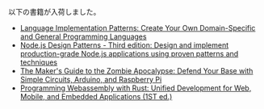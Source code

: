 以下の書籍が入荷しました。

* [Language Implementation Patterns: Create Your Own Domain-Specific and General Programming Languages](https://k9bookshelf.com/products/language-implementation-patterns-create-your-own-domain-specific-and-general-programming-languages)
* [Node.js Design Patterns - Third edition: Design and implement production-grade Node.js applications using proven patterns and techniques](https://k9bookshelf.com/products/node-js-design-patterns-third-edition-design-and-implement-production-grade-node-js-applications-using-proven-patterns-and-techniques)
* [The Maker's Guide to the Zombie Apocalypse: Defend Your Base with Simple Circuits, Arduino, and Raspberry Pi](https://k9bookshelf.com/products/the-makers-guide-to-the-zombie-apocalypse-defend-your-base-with-simple-circuits-arduino-and-raspberry-pi)
* [Programming Webassembly with Rust: Unified Development for Web, Mobile, and Embedded Applications (1ST ed.)](https://k9bookshelf.com/products/programming-webassembly-with-rust)
